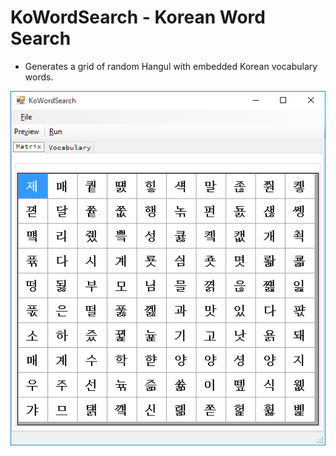 # KoWordSearch - Korean Word Search

* Generates a grid of random Hangul with embedded Korean vocabulary words.

![Korean Word Search](https://github.com/ajstadlin/KoWordSearch/blob/master/Documentation/ScreenShot-001.png "Korean Word Search")
